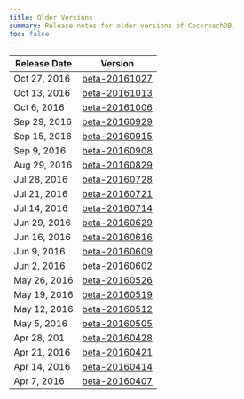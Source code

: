 ```yaml
---
title: Older Versions
summary: Release notes for older versions of CockroachDB.
toc: false
---
```


Release Date | Version
-------------|--------
Oct 27, 2016 | [beta-20161027](beta-20161027.html)
Oct 13, 2016 | [beta-20161013](beta-20161013.html)
Oct 6, 2016 | [beta-20161006](beta-20161006.html)
Sep 29, 2016 | [beta-20160929](beta-20160929.html)
Sep 15, 2016 | [beta-20160915](beta-20160915.html)
Sep 9, 2016 | [beta-20160908](beta-20160908.html)
Aug 29, 2016 | [beta-20160829](beta-20160829.html)
Jul 28, 2016 | [beta-20160728](beta-20160728.html)
Jul 21, 2016 | [beta-20160721](beta-20160721.html)
Jul 14, 2016 | [beta-20160714](beta-20160714.html)
Jun 29, 2016 | [beta-20160629](beta-20160629.html)
Jun 16, 2016 | [beta-20160616](beta-20160616.html)
Jun 9, 2016 | [beta-20160609](beta-20160609.html)
Jun 2, 2016 | [beta-20160602](beta-20160602.html)
May 26, 2016 | [beta-20160526](beta-20160526.html)
May 19, 2016 | [beta-20160519](beta-20160519.html)
May 12, 2016 | [beta-20160512](beta-20160512.html)
May 5, 2016 | [beta-20160505](beta-20160505.html)
Apr 28, 201 | [beta-20160428](beta-20160428.html)
Apr 21, 2016 | [beta-20160421](beta-20160421.html)
Apr 14, 2016 | [beta-20160414](beta-20160414.html)
Apr 7, 2016 | [beta-20160407](beta-20160407.html)
